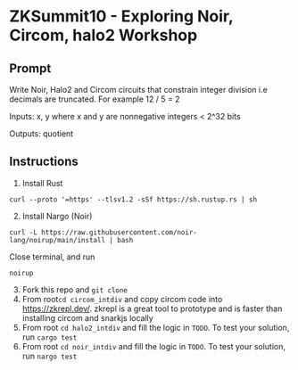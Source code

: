# ZKSummit10 - Exploring Noir, Circom, halo2 Workshop

## Prompt
Write Noir, Halo2 and Circom circuits that constrain integer division i.e decimals are truncated. For example 12 / 5 = 2

Inputs: x, y where x and y are nonnegative integers < 2^32 bits

Outputs: quotient

## Instructions
1. Install Rust
```
curl --proto '=https' --tlsv1.2 -sSf https://sh.rustup.rs | sh
```
2. Install Nargo (Noir)
```
curl -L https://raw.githubusercontent.com/noir-lang/noirup/main/install | bash
```
Close terminal, and run 
```
noirup
```
3. Fork this repo and `git clone`
4. From root`cd circom_intdiv` and copy circom code into https://zkrepl.dev/. zkrepl is a great tool to prototype and is faster than installing circom and snarkjs locally
5. From root `cd halo2_intdiv` and fill the logic in `TODO`. To test your solution, run `cargo test`
6. From root `cd noir_intdiv` and fill the logic in `TODO`. To test your solution, run `nargo test`